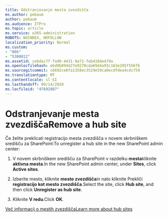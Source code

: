 ```yaml
---
title: Odstranjevanje mesta zvezdišča
ms.author: pebaum
author: pebaum
ms.audience: ITPro
ms.topic: article
ms.service: o365-administration
ROBOTS: NOINDEX, NOFOLLOW
localization_priority: Normal
ms.custom:
- "866"
- "5300012"
ms.assetid: cebdac7f-fa90-4431-9a71-feb4104e479a
ms.openlocfilehash: ebd9b894d27e9278cda69d4a93c163e285f556f6
ms.sourcegitcommit: c6692ce0fa1358ec3529e59ca0ecdfdea4cdc759
ms.translationtype: MT
ms.contentlocale: sl-SI
ms.lasthandoff: 09/14/2020
ms.locfileid: "47692887"
---
```

# <a name="remove-a-hub-site"></a><span data-ttu-id="97304-102">Odstranjevanje mesta zvezdišča</span><span class="sxs-lookup"><span data-stu-id="97304-102">Remove a hub site</span></span>

<span data-ttu-id="97304-103">Če želite preklicati registracijo mesta zvezdišča v novem skrbniškem središču za SharePoint:</span><span class="sxs-lookup"><span data-stu-id="97304-103">To unregister a hub site in the new SharePoint admin center:</span></span>
  
1. <span data-ttu-id="97304-104">V novem skrbniškem središču za SharePoint v razdelku **mesta**kliknite **aktivna mesta**.</span><span class="sxs-lookup"><span data-stu-id="97304-104">In the new SharePoint admin center, under **Sites**, click **Active sites**.</span></span>

2. <span data-ttu-id="97304-105">Izberite mesto, kliknite **mesto zvezdišča**in nato kliknite Prekliči **registracijo kot mesto zvezdišča**.</span><span class="sxs-lookup"><span data-stu-id="97304-105">Select the site, click **Hub site**, and then click **Unregister as hub site**.</span></span>

3. <span data-ttu-id="97304-106">Kliknite **V redu**.</span><span class="sxs-lookup"><span data-stu-id="97304-106">Click **OK**.</span></span>

[<span data-ttu-id="97304-107">Več informacij o mestih zvezdišča</span><span class="sxs-lookup"><span data-stu-id="97304-107">Learn more about hub sites</span></span>](https://support.office.com/article/what-is-a-sharepoint-hub-site-fe26ae84-14b7-45b6-a6d1-948b3966427f)
  